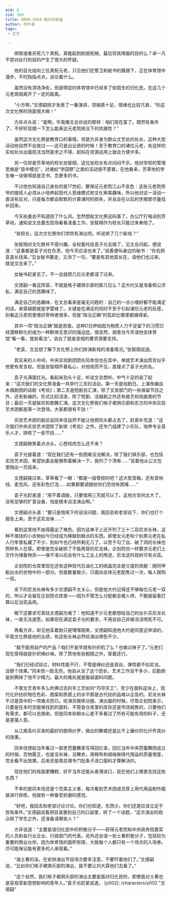 ```yaml
---
aid: 6
zid: 369
title: 0006.0369-额外的装备
author: 吹牛者
tags: 
 - 正文

---
```




　　绑架或者杀死几个真髡，真能起到削弱髡贼，最后将其降服的目的么？卓一凡不禁对此行的目的产生了很大的怀疑。

　　他的目光投向三位真髡元老，只见他们在警卫和秘书的簇拥下，正在体育馆中漫步，不时指指点点，谈论着什么。

　　虽然没有清场净街，但是明显的体育馆中已经多了些陌生的归化民，在这几个元老周隔离开了一定的距离。

　　“小方啊，”文德嗣刚才发表了一番演讲，领袖感十足，情绪也比较亢奋，“你这次文化祭的场面很大嘛！”

　　方非点头说：“是啊，毕竟像文总你说的那样：咱们现在富了。既然有条件了，不好好显摆一下怎么能表达元老院统治下的优越性？”

　　虽然这次文化祭是教育口的事情，但是方非身为群众文艺处的处长，这种大型活动他自然不会放过——这可是出业绩的时候！至于教育口的诸位元老，有这样的实权处长出面揽活当然是求之不得，起码在资源运用上就会方便许多。

　　另一位却是芳草地的校长张智翔，这位张校长有点闷闷不乐，他对学校的管理思维是“县中模式”，对诸如“学园祭”之类的活动很不感冒。在他看来，芳草地的学生唯一该做得就是念书，念更多的书。

　　不过他也知道自己身处的是17世纪，要保证元老院江山不变色：这些元老院师爷的接班人必须从小培养起现代人思维模式和文化审美趣味。所以他对这一活动一直没有反对，只是每次都会默默的计算课时的损失，并且会在以后的学期里尽量找补回来。

　　今天执委会不知道刮了什么风。忽然想起文化祭这码事了。办公厅打电话到芳草地，通知说文总要去现场看看准备工作。张智翔作为校长只能过来奉陪了。

　　“张校长，这次文化祭你们学院有演出吧。听说排了几个新戏？”

　　张智翔对文化祭并不感兴趣，全权委托给袁子光去搞了，见文总问起，便说道：“这事都是袁子光在负责，他今天应该也来了。”说着便叫身边的秘书：“你去把袁首长找来。”见女秘书要走，又添了一句，“要是有其他首长在，请他们也过来，就说文总来了。”

　　女秘书赶紧去了。不一会就把几位元老都请了过来。

　　文德嗣一看这阵容，不就是格子裙俱乐部的那几位么？这大约又是准备假公济私，满足自己的恶趣味了。

　　满足自己的恶趣味，在文总看来是毫无问题的：自己的一点小嗜好都不能满足的话，来穿越那就是学雷锋了。关键是在满足的同时不至于引起诸位元老的反感，别看这元老院里嗜好奇特者很多，但是“政治正确”的弦却比哪里都绷得紧。

　　其中一项“政治正确”就是吝啬。这种D日伊始因为物质人力不足留下的习惯已经潜移默化的成为一种群体无意识的强迫症。很显然，胡青白今天请他去体育馆“看一看，提些看法”。说白了就是变相的要资源要支持。

　　“老袁，文总想了解下文化祭上你们排演新戏的准备情况。”张智翔说道。

　　其实来的人中间，中央实验剧团团长冈本信也在其中，单就艺术演出而言似乎他更有发言权。但是张智翔怀着私心，对他视而不见，直接点了袁子光的名。

　　袁子光满面红光。看起来劲头十足，听说文总想听。中气十足的说了起来：“这次我们的文化祭准备一共举行三天的活动，第一天是戏剧日。上演改编自木偶剧团的话剧《考验》；第二天是短剧目汇演，除了文宣部门的一些保留节目之外，还有新编的，形式比较活泼，除了短剧、活报剧之外还有曲艺和戏曲类的节目；最后一天是联欢和歌舞汇演。这次文化祭我们格子裙俱乐部和东方的中央实验艺术团都是第一次登场。大家都很有干劲！”

　　实验艺术团的副总监冈本信自然不能让他把风头都占去了，赶紧补充道：“这次我们中央实验艺术团除了新排《考验》之外，还专门组建了小乐队，培养专业音乐人才，排练了一些节目……”

　　文德嗣微笑着点点头，心想戏肉怎么还不来？

　　袁子光接着道：“现在我们还有一些困难没法解决，除了我们俱乐部，也包括实验艺术团，希望执委会能够帮着解决一下，我列了个清单……”说着他从公文包里掏出一页纸来。

　　文德嗣接过来，草草看了一眼：“都是一级管控的吧？这大型音箱，还有音响线、麦克风，还有彩色灯泡……如果都要调拨给你们恐怕有困难……”

　　袁子光赶紧道：“用不着调拨，只要借用三天就可以了。这地方空间太大了，没有足够的扩音设备，怕是根本没法演出啊。”

　　文德嗣点头道：“要只是借用下的话没问题，我回去和老邬说下，你们也打个报告上来。至于这尼龙袜……”

　　看到这里他不由得露出了难色。因为这单子上还开列了三十二双尼龙长袜，这种不值钱的小衣物如今已经成为稀缺到极点的东西。即使女元老和个别男元老在私人行李里私藏了不少，到如今也已经所剩无几了。以至于勾了丝、破了洞的长袜也照样有人在穿。即使是完全破损了不能再穿的尼龙袜，企划院也一样要求元老们上交作为储备物资——保不准以后会有什么工业上的用途，尼龙这科技树可有点高。

　　企划院的仓库里现在还有这种现代石油化工的结晶完全是兰度的贡献：随同甲船出水的衣物中的一部分。但是数量极少，只面向全体元老配售过一次，每人限购一双。

　　余下的尼龙长袜有多少文德嗣不太关心，但是他大约记得还不够每位元老一双的，所以才会留在企划院仓库里——因为不管怎么分配都会被人喷，干脆就留着打算以后当奖品用。

　　眼下这要求可真往文德嗣为难了：他知道不少元老都想给自己的女仆买尼龙长袜，一直无法遂愿。如果现在满足袁子光的要求，不用说自己非被活活喷死不可。

　　再看方非，却见他呆着脸只是嘿嘿赔笑，文德嗣知道他大约是同意这申请的，毕竟文化祭是他的业绩，有这些长袜必然给演出增色不少。

　　“就不能用自产的产品？咱们不是早就有针织机了么？也做过袜子了。”元老们现在穿得就是针织棉纱袜。除了质地有些粗糙之外，穿着还行。

　　“我们已经试验过，材料性能不行，不管是棉纱还是真丝，弹性都不如尼龙。没那个效果。”冈本信一脸无奈。他自从当了这个团长，艺术工作没干多少，后勤倒是折腾掉了他不少精力。最大的难处就是服装面料问题。

　　不管文艺青年多么吹捧过去的手工艺如何“巧夺天工”，至少在面料这块上，现代化纤纺织物在色彩、图案和质感上的水平那是古代纺织品难以企及的。尼龙长袜不过是其中的一项难点而已。给演员做练功服、演出服的时候，尽管企划院表示，只要是在本时空能够找到的面料，不管是仓库里的库存还是市场销售的，只要他们有需求，都可以去搞来。但是冈本和柳水心差不多看过了所有可能有用的料子，还是差强人意。

　　从江南高价买来的最好的御用纱罗，做出的舞裙还是比不上廉价的化纤乔其纱的效果。

　　冈本信想起当年看过一部老芭蕾舞家写得回忆录，回忆当年中央芭蕾舞团成立的时候，百物匮乏，也是没长袜，没舞衣，用棉布和绸缎做得代用品的质量很差，完全看不出效果。后来还是周总理专门批条子进口面料才算解决的。

　　现在他们的局面更糟糕，好歹当年还能从香港进口，现在他们上哪里去找这些东西？

　　不幸的是冈本信还是个完美主义者，每次看到艺术团成员穿上用代用品制作服装进行排练，他就有一种备受折磨的感觉。

　　“好吧，我回去和老邬讨论讨论。你们也知道，东西少。你们还是应该立足于现有条件。”文德嗣说着把目录塞到自己的口袋里，转了一个话题，“这次演出的观众除了学生之外，还准备请哪些人？”

　　方非说道：“主要是请归化民中的积极分子——获得元老院和中央政务院嘉奖的人员和各行业企业、行政部门的代表。另外还会请一些土著积极分子，包括较为重要的商业伙伴。因为体育馆的面积有限，大致每个人都只有一个场次的入场券。尽可能保证能有更多的人来观看。”

　　“请土著的话，在安排演出节目场次要多注意，不要吓着他们了。”文德嗣说，“比如你们格子裙俱乐部的演出，就不要让刘大霖他们去看了。”

　　“这个自然，我们格子裙俱乐部的演出主要是面对归化民的，即使面对土著也是容易受新思想影响的青年人。”袁子光赶紧说道。
[y002]: /characters/y002 "文德嗣"


